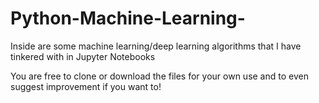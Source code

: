 # Python-Machine-Learning-
Inside are some machine learning/deep learning algorithms that I have tinkered with in Jupyter Notebooks

You are free to clone or download the files for your own use and to even suggest improvement if you want to!
